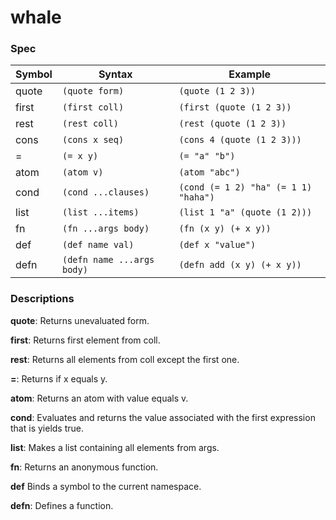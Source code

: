 # whale

### Spec

| Symbol | Syntax | Example |
|--------|--------|---------|
| quote | ```(quote form)``` | ```(quote (1 2 3))``` |
| first | ```(first coll)``` | ```(first (quote (1 2 3))``` |
| rest | ```(rest coll)``` | ```(rest (quote (1 2 3))``` |
| cons | ```(cons x seq)``` | ```(cons 4 (quote (1 2 3)))```|
| = | ```(= x y)``` | ```(= "a" "b")``` |
| atom | ```(atom v)``` | ```(atom "abc")``` | 
| cond | ```(cond ...clauses)``` | ```(cond (= 1 2) "ha" (= 1 1) "haha")``` |
| list | ```(list ...items)``` | ```(list 1 "a" (quote (1 2)))``` |
| fn | ```(fn ...args body)``` | ```(fn (x y) (+ x y))``` |
| def | ```(def name val)``` | ```(def x "value")``` |
| defn | ```(defn name ...args body)``` | ```(defn add (x y) (+ x y))``` |


### Descriptions

**quote**: Returns unevaluated form.

**first**: Returns first element from coll.

**rest**: Returns all elements from coll except the first one.

**=**: Returns if x equals y.

**atom**: Returns an atom with value equals v.

**cond**: Evaluates and returns the value associated with the first expression that is yields true.

**list**: Makes a list containing all elements from args.

**fn**: Returns an anonymous function.

**def** Binds a symbol to the current namespace.

**defn**: Defines a function.
